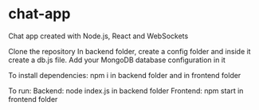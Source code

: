 # chat-app
Chat app created with Node.js, React and WebSockets

Clone the repository
In backend folder, create a config folder and inside it create a db.js file. 
Add your MongoDB database configuration in it

To install dependencies: npm i in backend folder and in frontend folder

To run:
Backend: node index.js in backend folder
Frontend: npm start in frontend folder
